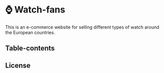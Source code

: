 # ⌚ Watch-fans
This is an e-commerce website for selling different types of watch around the European countries.

## Table-contents

## License